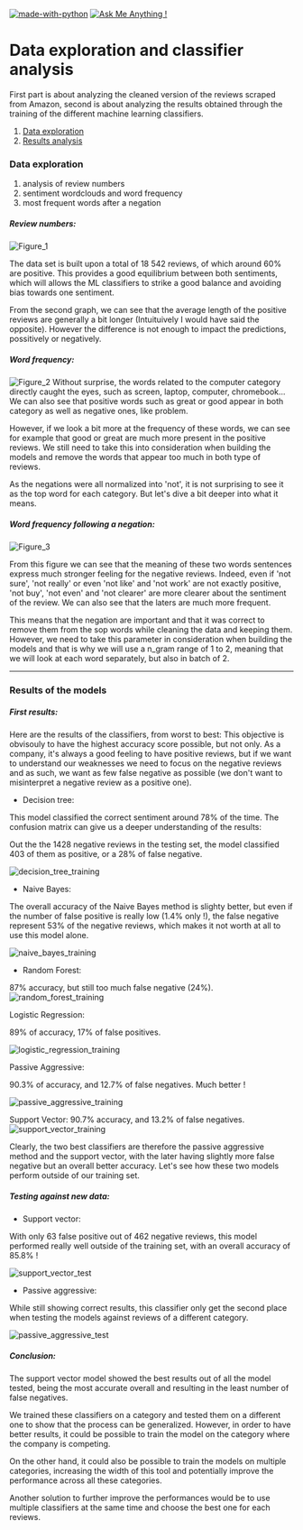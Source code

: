 [![made-with-python](https://img.shields.io/badge/Made%20with-Python-1f425f.svg)](https://www.python.org/)
[![Ask Me Anything !](https://img.shields.io/badge/Ask%20me-anything-1abc9c.svg)](mailto:merlet.pierre@outlook.com)

# Data exploration and classifier analysis

First part is about analyzing the cleaned version of the reviews scraped from Amazon, second is about analyzing the 
results obtained through the training of the different machine learning classifiers.

1. [Data exploration](https://github.com/PierreMrt/Amazon_sentiment_analysis/tree/main/analysis_and_visualization#data-exploration)
2. [Results analysis](https://github.com/PierreMrt/Amazon_sentiment_analysis/tree/main/analysis_and_visualization#results-of-the-models)

### Data exploration
1. analysis of review numbers
2. sentiment wordclouds and word frequency
3. most frequent words after a negation 

##### Review numbers:
![Figure_1](https://user-images.githubusercontent.com/69766734/106306773-c9fa3d00-625e-11eb-9751-4cdf769f440a.png)

The data set is built upon a total of 18 542 reviews, of which around 60% are positive. This provides a good equilibrium between both sentiments, which will allows the ML classifiers to strike a good balance and avoiding bias towards one sentiment.

From the second graph, we can see that the average length of the positive reviews are generally a bit longer (Intuituively I would have said the opposite). However the difference is not enough to impact the predictions, possitively or negatively. 

##### Word frequency:
![Figure_2](https://user-images.githubusercontent.com/69766734/106306767-c8c91000-625e-11eb-9170-137db61347d2.png)
Without surprise, the words related to the computer category directly caught the eyes, such as screen, laptop, computer, chromebook... We can also see that positive words such as great or good appear in both category as well as negative ones, like problem.

However, if we look a bit more at the frequency of these words, we can see for example that good or great are much more present in the positive reviews. We still need to take this into consideration when building the models and remove the words that appear too much in both type of reviews.

As the negations were all normalized into 'not', it is not surprising to see it as the top word for each category. But let's dive a bit deeper into what it means.

##### Word frequency following a negation:
![Figure_3](https://user-images.githubusercontent.com/69766734/106306772-c9fa3d00-625e-11eb-8c20-52435331acf7.png)

From this figure we can see that the meaning of these two words sentences express much stronger feeling for the negative reviews. Indeed, even if 'not sure', 'not really' or even 'not like' and 'not work' are not exactly positive, 'not buy', 'not even' and 'not clearer' are more clearer about the sentiment of the review. We can also see that the laters are much  more frequent.

This means that the negation are important and that it was correct to remove them from the sop words while cleaning the data and keeping them. However, we need to take this parameter in consideration when building the models and that is why we will use a n_gram range of 1 to 2, meaning that we will look at each word separately, but also in batch of 2.

___________________

### Results of the models

##### First results:
Here are the results of the classifiers, from worst to best:
This objective is obvisouly to have the highest accuracy score possible, but not only. As a company, it's always a good feeling to have positive reviews, but if we want to understand our weaknesses we need to focus on the negative reviews and as such, we want as few false negative as possible (we don't want to misinterpret a negative review as a positive one).

* Decision tree:

This model classified the correct sentiment around 78% of the time. The confusion matrix can give us a deeper understanding of the results:

Out the the 1428 negative reviews in the testing set, the model classified 403 of them as positive, or a 28% of false negative. 

![decision_tree_training](https://user-images.githubusercontent.com/69766734/106483757-2a7fb900-64af-11eb-9da0-5ddf0b0df50a.png)

* Naive Bayes:

The overall accuracy of the Naive Bayes method is slighty better, but even if the number of false positive is really low (1.4% only !), the false negative represent 53% of the negative reviews, which makes it not worth at all to use this model alone.

![naive_bayes_training](https://user-images.githubusercontent.com/69766734/106483759-2b184f80-64af-11eb-99ff-f6a2c36a5cf1.png)

* Random Forest:

87% accuracy, but still too much false negative (24%).
![random_forest_training](https://user-images.githubusercontent.com/69766734/106483752-294e8c00-64af-11eb-9ccb-f7844d4b9b14.png)

Logistic Regression:

89% of accuracy, 17% of false positives.

![logistic_regression_training](https://user-images.githubusercontent.com/69766734/106483758-2a7fb900-64af-11eb-95b0-3167c8575350.png)

Passive Aggressive:

90.3% of accuracy, and 12.7% of false negatives. Much better !

![passive_aggressive_training](https://user-images.githubusercontent.com/69766734/106483750-28b5f580-64af-11eb-88c3-a862f6f4cce3.png)

Support Vector:
90.7% accuracy, and 13.2% of false negatives.
![support_vector_training](https://user-images.githubusercontent.com/69766734/106483755-29e72280-64af-11eb-99c2-d8d8ca3b5bad.png)

Clearly, the two best classifiers are therefore the passive aggressive method and the support vector, with the later having slightly more false negative but an overall better accuracy. Let's see how these two models perform outside of our training set.

##### Testing against new data:

* Support vector:

With only 63 false positive out of 462 negative reviews, this model performed really well outside of the training set, with an overall accuracy of 85.8% !

![support_vector_test](https://user-images.githubusercontent.com/69766734/106483753-29e72280-64af-11eb-9425-1408675952ca.png)

* Passive aggressive:

While still showing correct results, this classifier only get the second place when testing the models against reviews of a different category.

![passive_aggressive_test](https://user-images.githubusercontent.com/69766734/106483747-28b5f580-64af-11eb-9ca4-fa1fb341e438.png)

##### Conclusion:

The support vector model showed the best results out of all the model tested, being the most accurate overall and resulting in the least number of false negatives.

We trained these classifiers on a category and tested them on a different one to show that the process can be generalized. However, in order to have better results, it could be possible to train the model on the category where the company is competing. 

On the other hand, it could also be possible to train the models on multiple categories, increasing the width of this tool and potentially improve the performance across all these categories.

Another solution to further improve the performances would be to use multiple classifiers at the same time and choose the best one for each reviews.







